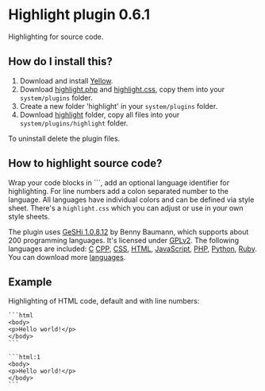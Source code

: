 Highlight plugin 0.6.1
======================
Highlighting for source code.

How do I install this?
----------------------
1. Download and install [Yellow](https://github.com/datenstrom/yellow/).  
2. Download [highlight.php](highlight.php?raw=true) and [highlight.css](highlight.css?raw=true), copy them into your `system/plugins` folder.  
3. Create a new folder 'highlight' in your `system/plugins` folder.  
4. Download [highlight](highlight) folder, copy all files into your `system/plugins/highlight` folder.

To uninstall delete the plugin files.

How to highlight source code?
-----------------------------
Wrap your code blocks in \`\`\`, add an optional language identifier for highlighting. For line numbers add a colon separated number to the language. All languages have individual colors and can be defined via style sheet. There's a `highlight.css` which you can adjust or use in your own style sheets.

The plugin uses [GeSHi 1.0.8.12](https://github.com/GeSHi/geshi-1.0) by Benny Baumann, which supports about 200 programming languages. It's licensed under [GPLv2](http://opensource.org/licenses/GPL-2.0). The following languages are included: [C](https://en.wikipedia.org/wiki/C_(programming_language)) [CPP](https://en.wikipedia.org/wiki/C++), [CSS](https://en.wikipedia.org/wiki/CSS), [HTML](https://en.wikipedia.org/wiki/HTML), [JavaScript](https://en.wikipedia.org/wiki/JavaScript), [PHP](https://en.wikipedia.org/wiki/PHP), [Python](https://en.wikipedia.org/wiki/Python_(programming_language)), [Ruby](https://en.wikipedia.org/wiki/Ruby_(programming_language)). You can download more [languages](https://github.com/GeSHi/geshi-1.0/tree/master/src/geshi).

Example
-------
Highlighting of HTML code, default and with line numbers:

    ```html
    <body>
    <p>Hello world!</p>
    </body>
    ```
    
    ```html:1
    <body>
    <p>Hello world!</p>
    </body>
    ```
